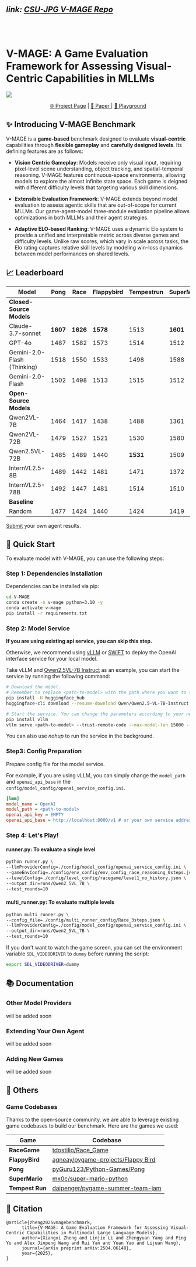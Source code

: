 *link:* [*CSU-JPG V-MAGE Repo*](https://github.com/CSU-JPG/V-MAGE)
---
<br>
<br>

# V-MAGE: A Game Evaluation Framework for Assessing Visual-Centric Capabilities in MLLMs


![](./docs/static/images/overview_5_15.png)


<p align="center">
   <a href="https://csu-jpg.github.io/V-MAGE/" target="_blank">🌐 Project Page</a> | <a href="https://arxiv.org/abs/2504.06148" target="_blank">📃 Paper </a> | <a href="" target="_blank">🤗 Playground </a> 
</p>


## ✨ Introducing **V-MAGE Benchmark**

V-MAGE is a **game-based** benchmark designed to evaluate **visual-centric** capabilities through **flexible gameplay** and **carefully designed levels**. Its defining features are as follows:
  

- **Vision Centric Gameplay**: Models receive only visual input, requiring pixel-level scene understanding, object tracking, and spatial-temporal reasoning. V-MAGE features continuous-space environments, allowing models to explore the almost infinite state space. Each game is deigned with different difficulty levels that targeting various skill dimensions.
- **Extensible Evaluation Framework**: 
V-MAGE extends beyond model evaluation to assess agentic skills that are out-of-scope for current MLLMs. Our game-agent-model three-module evaluation pipeline allows optimizations in both MLLMs and their agent strategies.

- **Adaptive ELO-based Ranking**: 
V-MAGE uses a dynamic Elo system to provide a unified and interpretable metric across diverse games and difficulty levels. Unlike raw scores, which vary in scale across tasks, the Elo rating captures relative skill levels by modeling win–loss dynamics between model performances on shared levels. 


## 📈 Leaderboard 

| Model                  | Pong | Race | Flappybird | Tempestrun | SuperMario | Average |
|------------------------|------|------|------------|------------|------------|---------|
| **Closed-Source Models** |      |      |            |            |            |         |
| Claude-3.7-sonnet      | **1607** | **1626** | **1578**       | 1513       | **1601**       | **1591**    |
| GPT-4o                 | 1487 | 1582 | 1573       | 1514       | 1512       | 1526    |
| Gemini-2.0-Flash (Thinking)| 1518 | 1550 | 1533       | 1498       | 1588       | 1553    |
| Gemini-2.0-Flash       | 1502 | 1498 | 1513       | 1515       | 1512       | 1510    |
| **Open-Source Models** |      |      |            |            |            |         |
| Qwen2VL-7B             | 1464 | 1417 | 1438       | 1488       | 1361       | 1412    |
| Qwen2VL-72B            | 1479 | 1527 | 1521       | 1530       | 1580       | 1543    |
| Qwen2.5VL-72B          | 1485 | 1489 | 1440       | **1531**       | 1509       | 1494    |
| InternVL2.5-8B         | 1489 | 1442 | 1481       | 1471       | 1372       | 1428    |
| InternVL2.5-78B        | 1492 | 1447 | 1481       | 1514       | 1510       | 1510    |
| **Baseline** |      |      |            |            |            |         |
| Random                 | 1477 | 1424 | 1440       | 1424       | 1419       | 1431    |

[Submit](https://github.com/fengxin-zhxx/V-MAGE-Results) your own agent results.

## 🚀 Quick Start

<!-- 启动Evaluation -->
To evaluate model with V-MAGE, you can use the following steps:

### Step 1: Dependencies Installation

Dependencies can be installed via pip:

```bash
cd V-MAGE
conda create -n v-mage python=3.10 -y
conda activate v-mage
pip install -r requirements.txt
```

<!-- 准备模型服务 -->
### Step 2: Model Service

<!-- 如果使用API服务，可以跳过此步骤 -->

**If you are using existing api service, you can skip this step.**

<!-- 我们推荐使用 vLLM 部署 Openai 接口的服务， -->
Otherwise, we recommend using [vLLM](https://github.com/vllm-project/vllm) or [SWIFT](https://github.com/modelscope/ms-swift) to deploy the OpenAI interface service for your local model.


Take vLLM and [Qwen2.5VL-7B Instruct](https://huggingface.co/Qwen/Qwen2.5-VL-7B-Instruct) as an example, you can start the service by running the following command:


```bash
# Download the model. 
# Remember to replace <path-to-model> with the path where you want to save the model.
pip install -U huggingface_hub
huggingface-cli download --resume-download Qwen/Qwen2.5-VL-7B-Instruct --local-dir <path-to-model>

# Start the service. You can change the parameters according to your needs.
pip install vllm
vllm serve <path-to-model> --trust-remote-code --max-model-len 15000 --limit-mm-per-prompt image=6 --port 8000 --gpu-memory-utilization 0.90 --tensor-parallel-size 2

```

You can also use *nohup* to run the service in the background.

### Step3: Config Preparation

Prepare config file for the model service. 

For example, if you are using vLLM, you can simply change the `model_path` and `openai_api_base` in the `config/model_config/openai_service_config.ini`.

```ini
[lmm]
model_name = OpenAI
model_path = <path-to-model>
openai_api_key = EMPTY
openai_api_base = http://localhost:8000/v1 # or your own service address
```

### Step 4: Let's Play!

#### runner.py: To evaluate a single level

```bash
python runner.py \
--llmProviderConfig=./config/model_config/openai_service_config.ini \
--gameEnvConfig=./config/env_config/env_config_race_reasoning_0steps.json \
--levelConfig=./config/level_config/racegame/level1_no_history.json \
--output_dir=runs/Qwen2_5VL_7B \
--test_rounds=10
```

#### multi_runner.py: To evaluate multiple levels

```bash
python multi_runner.py \
--config_file=./config/multi_runner_config/Race_3steps.json \
--llmProviderConfig=./config/model_config/openai_service_config.ini \
--output_dir=runs/Qwen2_5VL_7B \
--test_rounds=10
```

If you don't want to watch the game screen, you can set the environment variable `SDL_VIDEODRIVER` to `dummy` before running the script:

```bash
export SDL_VIDEODRIVER=dummy
```

## 📚 Documentation

### Other Model Providers

will be added soon

<!-- 拓展Agent -->
### Extending Your Own Agent

will be added soon

<!-- 接入新的游戏 -->
### Adding New Games

will be added soon


## 🔗 Others

### Game Codebases

Thanks to the open-source community, we are able to leverage existing game codebases to build our benchmark. Here are the games we used:

| Game  | Codebase |
| --- | --- |
| **RaceGame** | [tdostilio/Race_Game](https://github.com/tdostilio/Race_Game)
| **FlappyBird** | [agneay/pygame-projects/Flappy Bird](https://github.com/agneay/pygame-projects/tree/master/Flappy%20Bird)
| **Pong** | [pyGuru123/Python-Games/Pong](https://github.com/pyGuru123/Python-Games/tree/master/Pong)
| **SuperMario** | [mx0c/super-mario-python](https://github.com/mx0c/super-mario-python)
| **Tempest Run** | [daipenger/pygame-summer-team-jam](https://github.com/davidpendergast/pygame-summer-team-jam)


## 📜 Citation

```
@article{zheng2025vmagebenchmark,
      title={V-MAGE: A Game Evaluation Framework for Assessing Visual-Centric Capabilities in Multimodal Large Language Models}, 
      author={Xiangxi Zheng and Linjie Li and Zhengyuan Yang and Ping Yu and Alex Jinpeng Wang and Rui Yan and Yuan Yao and Lijuan Wang},
      journal={arXiv preprint arXiv:2504.06148},
      year={2025},
}
```


